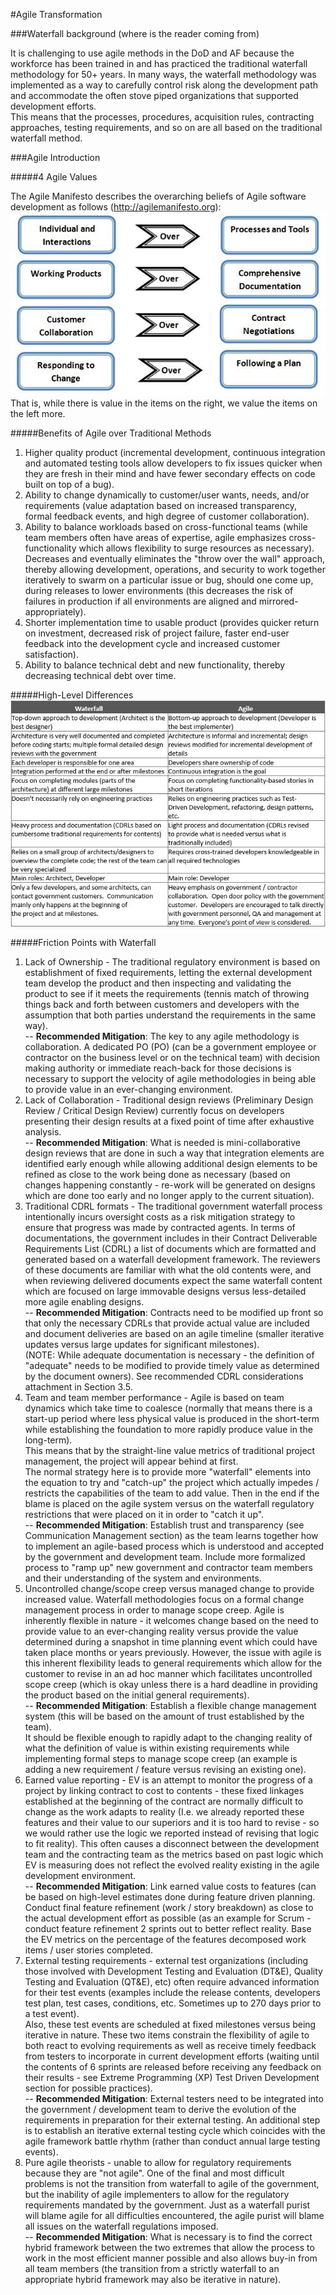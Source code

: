 #Agile Transformation

###Waterfall background (where is the reader coming from)

It is challenging to use agile methods in the DoD and AF because the workforce has been trained in and has practiced the traditional 
waterfall methodology for 50+ years.  In many ways, the waterfall methodology was implemented as a way to carefully control risk along 
the development path and accommodate the often stove piped organizations that supported development efforts.  
This means that the processes, procedures, acquisition rules, contracting approaches, testing requirements, and so on are all based on the 
traditional waterfall method.

###Agile Introduction

#####4 Agile Values

The Agile Manifesto describes the overarching beliefs of Agile software development as follows (http://agilemanifesto.org): 
![Agile](agile.jpg)<br/>
That is, while there is value in the items on the right, we value the items on the left more.

#####Benefits of Agile over Traditional Methods

1.	Higher quality product (incremental development, continuous integration and automated testing tools allow developers to fix issues quicker when they are fresh in their mind and have fewer secondary effects on code built on top of a bug).  
2.	Ability to change dynamically to customer/user wants, needs, and/or requirements (value adaptation based on increased transparency, formal feedback events, and high degree of customer collaboration).  
3.	Ability to balance workloads based on cross-functional teams (while team members often have areas of expertise, agile emphasizes 
cross-functionality which allows flexibility to surge resources as necessary).  Decreases and eventually eliminates the "throw over the wall" 
approach, thereby allowing development, operations, and security to work together iteratively to swarm on a particular issue or bug, 
should one come up, during releases to lower environments (this decreases the risk of failures in production if all environments are aligned and 
mirrored-appropriately). 
4.	Shorter implementation time to usable product (provides quicker return on investment, decreased risk of project failure, faster end-user feedback into the development cycle and increased customer satisfaction).  
5.	Ability to balance technical debt and new functionality, thereby decreasing technical debt over time. 

#####High-Level Differences
![vschart](vschart.jpg)<br/>

#####Friction Points with Waterfall

1.	Lack of Ownership - The traditional regulatory environment is based on establishment of fixed requirements, 
letting the external development team develop the product and then inspecting and validating the product to see if it meets the 
requirements (tennis match of throwing things back and forth between customers and developers with the assumption that both parties understand 
the requirements in the same way).<br/>
--      **Recommended Mitigation**: The key to any agile methodology is collaboration.  A dedicated PO (PO) 
(can be a government employee or contractor on the business level or on the technical team) with decision making authority or immediate 
reach-back for those decisions is necessary to support the velocity of agile methodologies in being able to provide value in an 
ever-changing environment. 
2.	Lack of Collaboration - Traditional design reviews (Preliminary Design Review / Critical Design Review) currently focus on developers 
presenting their design results at a fixed point of time after exhaustive analysis.<br/>
--	**Recommended Mitigation**: What is needed is mini-collaborative design reviews that are done in such a way that integration elements are 
identified early enough while allowing additional design elements to be refined as close to the work being done as necessary 
(based on changes happening constantly - re-work will be generated on designs which are done too early and no longer apply to the current situation).
3.	Traditional CDRL formats - The traditional government waterfall process intentionally incurs oversight costs as a risk mitigation strategy 
to ensure that progress was made by contracted agents.  In terms of documentations, the government includes in their Contract Deliverable Requirements 
List (CDRL) a list of documents which are formatted and generated based on a waterfall development framework.  The reviewers of these documents 
are familiar with what the old contents were, and when reviewing delivered documents expect the same waterfall content which are focused on large 
immovable designs versus less-detailed more agile enabling designs.<br/>
--	**Recommended Mitigation**: Contracts need to be modified up front so that only the necessary CDRLs that provide actual value are included and 
document deliveries are based on an agile timeline (smaller iterative updates versus large updates for significant milestones).  
(NOTE: While adequate documentation is necessary - the definition of "adequate" needs to be modified to provide timely value as determined 
by the document owners).  See recommended CDRL considerations attachment in Section 3.5. 
4.	Team and team member performance - Agile is based on team dynamics which take time to coalesce (normally that means there is a start-up period where less physical value is produced in the short-term while establishing the foundation to more rapidly produce value in the long-term).  
This means that by the straight-line value metrics of traditional project management, the project will appear behind at first.  
The normal strategy here is to provide more "waterfall" elements into the equation to try and "catch-up" the project which actually impedes / restricts 
the capabilities of the team to add value.  Then in the end if the blame is placed on the agile system versus on the waterfall regulatory restrictions 
that were placed on it in order to "catch it up".<br/>
--	**Recommended Mitigation**: Establish trust and transparency (see Communication Management section) as the team learns together how to implement 
an agile-based process which is understood and accepted by the government and development team.  Include more formalized process to 
"ramp up" new government and contractor team members and their understanding of the system and environments.
5.	Uncontrolled change/scope creep versus managed change to provide increased value. Waterfall methodologies focus on a formal change 
management process in order to manage scope creep.  Agile is inherently flexible in nature - it welcomes change based on the need to provide value 
to an ever-changing reality versus provide the value determined during a snapshot in time planning event which could have taken place months or 
years previously.  However, the issue with agile is this inherent flexibility leads to general requirements which allow for the customer to 
revise in an ad hoc manner which facilitates uncontrolled scope creep (which is okay unless there is a hard deadline in providing the product 
based on the initial general requirements).<br/>
--	**Recommended Mitigation**: Establish a flexible change management system (this will be based on the amount of trust established by the team).  
It should be flexible enough to rapidly adapt to the changing reality of what the definition of value is within existing requirements while 
implementing formal steps to manage scope creep (an example is adding a new requirement / feature versus revising an existing one). 
6.	Earned value reporting - EV is an attempt to monitor the progress of a project by linking contract to cost to contents - these fixed linkages 
established at the beginning of the contract are normally difficult to change as the work adapts to reality 
(I.e.  we already reported these features and their value to our superiors and it is too hard to revise - so we would rather use the logic we 
reported instead of revising that logic to fit reality).  This often causes a disconnect between the development team and the contracting team 
as the metrics based on past logic which EV is measuring does not reflect the evolved reality existing in the agile development environment.<br/>
--	**Recommended Mitigation**: Link earned value costs to features (can be based on high-level estimates done during feature driven planning.  
Conduct final feature refinement (work / story breakdown) as close to the actual development effort as possible (as an example for Scrum - conduct 
feature refinement 2 sprints out to better reflect reality.  Base the EV metrics on the percentage of the features decomposed work items / user stories 
completed.  
7.	External testing requirements - external test organizations (including those involved with Development Testing and Evaluation (DT&E), 
Quality Testing and Evaluation (QT&E), etc) often require advanced information for their test events (examples include the release contents, 
developers test plan, test cases, conditions, etc. Sometimes up to 270 days prior to a test event).  
Also, these test events are scheduled at fixed milestones versus being iterative in nature.  These two items constrain the flexibility of 
agile to both react to evolving requirements as well as receive timely feedback from testers to incorporate in current development efforts 
(waiting until the contents of 6 sprints are released before receiving any feedback on their results - see Extreme Programming (XP) Test Driven 
Development section for possible practices).<br/>
--	**Recommended Mitigation**: External testers need to be integrated into the government / development team to derive the evolution of the 
requirements in preparation for their external testing.  An additional step is to establish an iterative external testing cycle which 
coincides with the agile framework battle rhythm (rather than conduct annual large testing events).  
8.	Pure agile theorists - unable to allow for regulatory requirements because they are "not agile".  One of the final and most difficult 
problems is not the transition from waterfall to agile of the government, but the inability of agile implementers to allow for the regulatory 
requirements mandated by the government.  Just as a waterfall purist will blame agile for all difficulties encountered, the agile purist will 
blame all issues on the waterfall regulations imposed.<br/>
--	**Recommended Mitigation**: What is necessary is to find the correct hybrid framework between the two extremes that allow the process 
to work in the most efficient manner possible and also allows buy-in from all team members (the transition from a strictly waterfall to an 
appropriate hybrid framework may also be iterative in nature). 